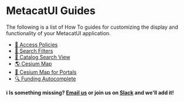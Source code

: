 # MetacatUI Guides

The following is a list of How To guides for customizing the display and functionality
of your MetacatUI application.

- <a href="{{ site.url }}/guides/accesspolicy.html">👥 Access Policies</a>
- <a href="{{ site.url }}/guides/filters/configuring-filters.html">🔎 Search Filters</a>
- <a href="{{ site.url }}/guides/catalog-view-config.html">📑 Catalog Search View</a>
- <a href="{{ site.url }}/guides/maps/cesium.html">🌎 Cesium Map</a>
- <a href="{{ site.url }}/guides/maps/cesium-for-portals.html">📍 Cesium Map for Portals</a>
- <a href="{{ site.url }}/guides/editor/funding-autocomplete.md">🔍 Funding Autocomplete</a>

<b>ℹ️ Is something missing? [Email us](mailto:developers@dataone.org) or join us on [Slack](https://slack.dataone.org/) and we'll add it!</b>